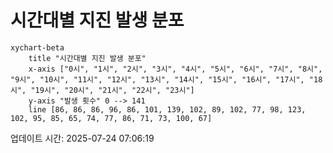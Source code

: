 # 시간대별 지진 발생 분포

```mermaid
xychart-beta
    title "시간대별 지진 발생 분포"
    x-axis ["0시", "1시", "2시", "3시", "4시", "5시", "6시", "7시", "8시", "9시", "10시", "11시", "12시", "13시", "14시", "15시", "16시", "17시", "18시", "19시", "20시", "21시", "22시", "23시"]
    y-axis "발생 횟수" 0 --> 141
    line [86, 86, 86, 96, 86, 101, 139, 102, 89, 102, 77, 98, 123, 102, 95, 85, 65, 74, 77, 86, 71, 73, 100, 67]
```

업데이트 시간: 2025-07-24 07:06:19
